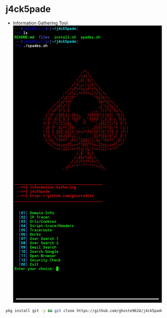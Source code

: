 # j4ck5pade
* Information Gathering Tool
![alt text](https://github.com/ghoste9624/j4ck5pade/blob/main/files%2FScreenshot_20250420-200656_Termux.jpg)
```bash
pkg install git -y && git clone https://github.com/ghoste9624/j4ck5pade && cd j4ck5pade && chmod +x * && ./install.sh && ./spades.sh
```
